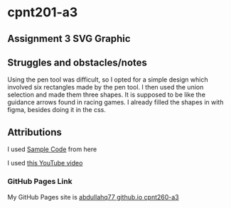 # cpnt201-a3

## Assignment 3 SVG Graphic

## Struggles and obstacles/notes
Using the pen tool was difficult, so I opted for a simple design which involved six rectangles made
by the pen tool. I then used the union selection and made them three shapes. It is supposed to be like the 
guidance arrows found in racing games. I already filled the shapes in with figma, besides doing it in the css.

## Attributions
I used [Sample Code](https://github.com/sait-wbdv/sample-code/tree/master/frontend) from here

I used [this YouTube video](https://www.youtube.com/watch?v=R0oz8DsxeYU) 

### GitHub Pages Link 
My GitHub Pages site is [abdullahq77 github.io cpnt260-a3](https://abdullahq77.github.io/cpnt260-a3/)


